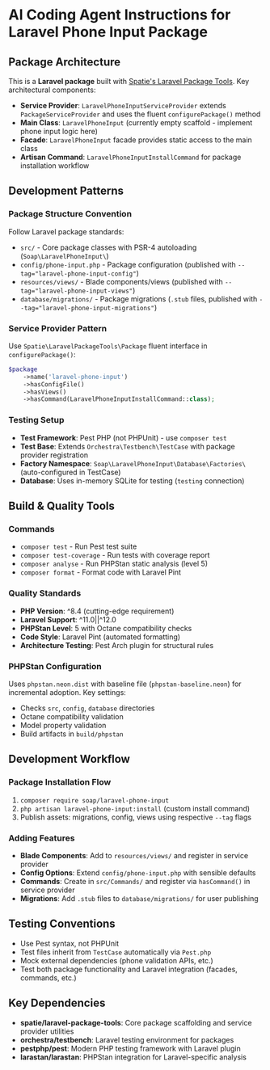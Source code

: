 # AI Coding Agent Instructions for Laravel Phone Input Package

## Package Architecture

This is a **Laravel package** built with [Spatie's Laravel Package Tools](https://github.com/spatie/laravel-package-tools). Key architectural components:

- **Service Provider**: `LaravelPhoneInputServiceProvider` extends `PackageServiceProvider` and uses the fluent `configurePackage()` method
- **Main Class**: `LaravelPhoneInput` (currently empty scaffold - implement phone input logic here)
- **Facade**: `LaravelPhoneInput` facade provides static access to the main class
- **Artisan Command**: `LaravelPhoneInputInstallCommand` for package installation workflow

## Development Patterns

### Package Structure Convention
Follow Laravel package standards:
- `src/` - Core package classes with PSR-4 autoloading (`Soap\LaravelPhoneInput\`)
- `config/phone-input.php` - Package configuration (published with `--tag="laravel-phone-input-config"`)
- `resources/views/` - Blade components/views (published with `--tag="laravel-phone-input-views"`)
- `database/migrations/` - Package migrations (`.stub` files, published with `--tag="laravel-phone-input-migrations"`)

### Service Provider Pattern
Use `Spatie\LaravelPackageTools\Package` fluent interface in `configurePackage()`:
```php
$package
    ->name('laravel-phone-input')
    ->hasConfigFile()
    ->hasViews()
    ->hasCommand(LaravelPhoneInputInstallCommand::class);
```

### Testing Setup
- **Test Framework**: Pest PHP (not PHPUnit) - use `composer test`
- **Test Base**: Extends `Orchestra\Testbench\TestCase` with package provider registration
- **Factory Namespace**: `Soap\LaravelPhoneInput\Database\Factories\` (auto-configured in TestCase)
- **Database**: Uses in-memory SQLite for testing (`testing` connection)

## Build & Quality Tools

### Commands
- `composer test` - Run Pest test suite
- `composer test-coverage` - Run tests with coverage report
- `composer analyse` - Run PHPStan static analysis (level 5)
- `composer format` - Format code with Laravel Pint

### Quality Standards
- **PHP Version**: ^8.4 (cutting-edge requirement)
- **Laravel Support**: ^11.0||^12.0
- **PHPStan Level**: 5 with Octane compatibility checks
- **Code Style**: Laravel Pint (automated formatting)
- **Architecture Testing**: Pest Arch plugin for structural rules

### PHPStan Configuration
Uses `phpstan.neon.dist` with baseline file (`phpstan-baseline.neon`) for incremental adoption. Key settings:
- Checks `src`, `config`, `database` directories
- Octane compatibility validation
- Model property validation
- Build artifacts in `build/phpstan`

## Development Workflow

### Package Installation Flow
1. `composer require soap/laravel-phone-input`
2. `php artisan laravel-phone-input:install` (custom install command)
3. Publish assets: migrations, config, views using respective `--tag` flags

### Adding Features
- **Blade Components**: Add to `resources/views/` and register in service provider
- **Config Options**: Extend `config/phone-input.php` with sensible defaults
- **Commands**: Create in `src/Commands/` and register via `hasCommand()` in service provider
- **Migrations**: Add `.stub` files to `database/migrations/` for user publishing

## Testing Conventions

- Use Pest syntax, not PHPUnit
- Test files inherit from `TestCase` automatically via `Pest.php`
- Mock external dependencies (phone validation APIs, etc.)
- Test both package functionality and Laravel integration (facades, commands, etc.)

## Key Dependencies

- **spatie/laravel-package-tools**: Core package scaffolding and service provider utilities
- **orchestra/testbench**: Laravel testing environment for packages
- **pestphp/pest**: Modern PHP testing framework with Laravel plugin
- **larastan/larastan**: PHPStan integration for Laravel-specific analysis